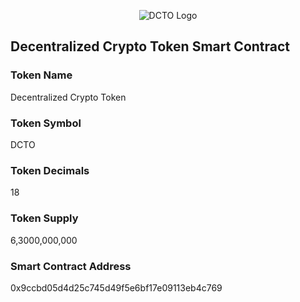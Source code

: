 <p align="center"><img src="https://dctoproject.org/img/logos/128x128.png" alt="DCTO Logo"></p>

## Decentralized Crypto Token Smart Contract

### Token Name
Decentralized Crypto Token

### Token Symbol
DCTO

### Token Decimals
18

### Token Supply
6,3000,000,000

### Smart Contract Address
0x9ccbd05d4d25c745d49f5e6bf17e09113eb4c769
